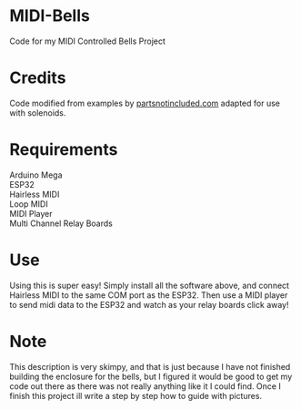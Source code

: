 # MIDI-Bells
Code for my MIDI Controlled Bells Project
# Credits
Code modified from examples by <a href="https://www.partsnotincluded.com/controlling-musical-floppy-drives-directly-via-midi/">partsnotincluded.com</a> adapted for use with solenoids.
# Requirements
Arduino Mega <br/>
ESP32 <br/>
Hairless MIDI <br/>
Loop MIDI <br/>
MIDI Player <br/>
Multi Channel Relay Boards
# Use
Using this is super easy! Simply install all the software above, and connect Hairless MIDI to the same COM port as the ESP32. Then use a MIDI player to send midi data to the ESP32 and watch as your relay boards click away!
# Note
This description is very skimpy, and that is just because I have not finished building the enclosure for the bells, but I figured it would be good to get my code out there as there was not really anything like it I could find. Once I finish this project ill write a step by step how to guide with pictures.
